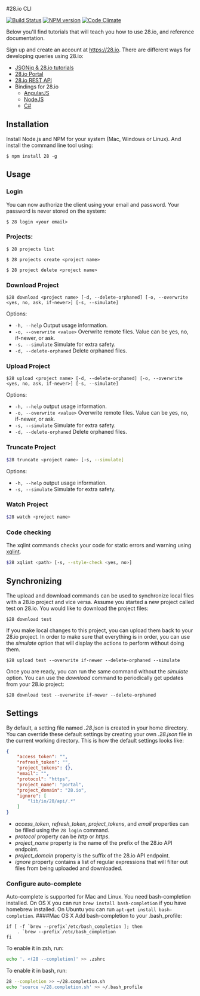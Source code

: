 #28.io CLI

[![Build Status](http://img.shields.io/travis/28msec/28/master.svg?style=flat)](https://travis-ci.org/28msec/28) [![NPM version](http://img.shields.io/npm/v/28.svg?style=flat)](http://badge.fury.io/js/28) [![Code Climate](http://img.shields.io/codeclimate/github/28msec/28.svg?style=flat)](https://codeclimate.com/github/28msec/28)

Below you'll find tutorials that will teach you how to use 28.io, and reference documentation.

Sign up and create an account at https://28.io.
There are different ways for developing queries using 28.io:

* [JSONiq & 28.io tutorials](http://www.28.io/blog/tags/tutorial)
* [28.io Portal](https://portal.28.io)
* [28.io REST API](http://www.28.io/documentation/latest/api)
* Bindings for 28.io
    * [AngularJS](http://github.com/28msec/28.io-angularjs)
    * [NodeJS](http://github.com/28msec/28.io-nodejs)
    * [C#](https://github.com/28msec/28.io-csharp)

## Installation

Install Node.js and NPM for your system (Mac, Windows or Linux). And install the command line tool using:

```
$ npm install 28 -g
```
## Usage

### Login

You can now authorize the client using your email and password. Your password is never stored on the system:

```
$ 28 login <your email>
```

### Projects:

```
$ 28 projects list
```

```
$ 28 projects create <project name>
```

```
$ 28 project delete <project name>
```
### Download Project

```
$28 download <project name> [-d, --delete-orphaned] [-o, --overwrite <yes, no, ask, if-newer>] [-s, --simulate]
```
Options:

* `-h, --help`              Output usage information.
* `-o, --overwrite <value>`  Overwrite remote files. Value can be yes, no, if-newer, or ask.
* `-s, --simulate`           Simulate for extra safety.
* `-d, --delete-orphaned`    Delete orphaned files.


### Upload Project

```
$28 upload <project name> [-d, --delete-orphaned] [-o, --overwrite <yes, no, ask, if-newer>] [-s, --simulate]
```

Options:

* `-h, --help`               output usage information.
* `-o, --overwrite <value>`  Overwrite remote files. Value can be yes, no, if-newer, or ask.
* `-s, --simulate`           Simulate for extra safety.
* `-d, --delete-orphaned`    Delete orphaned files.

### Truncate Project

```bash
$28 truncate <project name> [-s, --simulate]
```

Options:

* `-h, --help`               output usage information.
* `-s, --simulate`           Simulate for extra safety.


### Watch Project

```bash
$28 watch <project name>
```

### Code checking

The xqlint commands checks your code for static errors and warning using [xqlint](http://github.com/wcandillon/xqlint).

```bash
$28 xqlint <path> [-s, --style-check <yes, no>]
```

## Synchronizing 

The upload and download commands can be used to synchronize local files with a 28.io project and vice versa.
Assume you started a new project called test on 28.io. You would like to download the project files:
```
$28 download test
```
If you make local changes to this project, you can upload them back to your 28.io project.
In order to make sure that everything is in order, you can use the *simulate* option that will display the actions to perform without doing them.
```
$28 upload test --overwrite if-newer --delete-orphaned --simulate
```
Once you are ready, you can run the same command without the *simulate* option.
You can use the *download* command to periodically get updates from your 28.io project:
```
$28 download test --overwrite if-newer --delete-orphaned
```

## Settings

By default, a setting file named *.28.json* is created in your home directory.
You can override these default settings by creating your own *.28.json* file in the current working directory.
This is how the default settings looks like:

```json
{
    "access_token": "",
    "refresh_token": "",
    "project_tokens": {},
    "email": "",
    "protocol": "https",
    "project_name": "portal",
    "project_domain": "28.io",
    "ignore": [
        "lib/io/28/api/.*"
    ]
}
```
* *access_token*, *refresh_token*, *project_tokens*, and *email* properties can be filled using the ``28 login`` command.
* *protocol* property can be *http* or *https*.
* *project_name* property is the name of the prefix of the 28.io API endpoint.
* *project_domain* property is the suffix of the 28.io API endpoint.
* *ignore* property contains a list of regular expressions that will filter out files from being uploaded and downloaded.


### Configure auto-complete

Auto-complete is supported for Mac and Linux.
You need bash-completion installed.
On OS X you can run `brew install bash-completion` if you have homebrew installed.
On Ubuntu you can run `apt-get install bash-completion`.
####Mac OS X
Add bash-completion to your .bash_profile:

```
if [ -f `brew --prefix`/etc/bash_completion ]; then
    . `brew --prefix`/etc/bash_completion
fi
```

To enable it in zsh, run:

```bash
echo '. <(28 --completion)' >> .zshrc
```

To enable it in bash, run:

```bash
28 --completion >> ~/28.completion.sh
echo 'source ~/28.completion.sh' >> ~/.bash_profile
```


